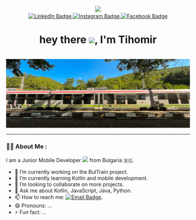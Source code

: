 <div id="header" align="center">
  <img src="https://raw.githubusercontent.com/TheDudeThatCode/TheDudeThatCode/master/Assets/Developer.gif" width="150"/>

  <br>
  
  <div id="badges">
    <a href="https://www.linkedin.com/in/tgarmenliev/">
      <img src="https://img.shields.io/badge/LinkedIn-blue?style=for-the-badge&logo=linkedin&logoColor=white" alt="LinkedIn Badge"/>
    </a>
    <a href="https://www.instagram.com/tgarmenliev/">
      <img src="https://img.shields.io/badge/Instagram-E4405F?style=for-the-badge&logo=instagram&logoColor=white" alt="Instagram Badge"/>
    </a>
    <a href="https://www.facebook.com/tgarmenliev">
      <img src="https://img.shields.io/badge/Facebook-3D82ED?style=for-the-badge&logo=facebook&logoColor=white" alt="Facebook Badge"/>
    </a>
  </div>

  <h1>
    hey there
    <img src="https://media.giphy.com/media/hvRJCLFzcasrR4ia7z/giphy.gif" width="30px"/>, I'm Tihomir
  </h1>

  <br>

  <img src="./train_banner_image.jpg" alt="Train Banner Image"/>

  ---
  
</div>

<div>

  ### :man_technologist: About Me :

  I am a Junior Mobile Developer <img src="https://media.giphy.com/media/WUlplcMpOCEmTGBtBW/giphy.gif" width="30"> from Bulgaria 🇧🇬.

  - 🔭 I’m currently working on the BulTrain project.
  - 🌱 I’m currently learning Kotlin and mobile development.
  - 👯 I’m looking to collaborate on more projects.
  - 💬 Ask me about Kotlin, JavaScript, Java, Python.
  - 📫 How to reach me: [![Email Badge](https://img.shields.io/badge/Gmail-Contact_Me-green?style=flat-square&logo=gmail&logoColor=FFFFFF&labelColor=3A3B3C&color=62F1CD)](mailto:tihomir.garmenliev@gmail.com).
  - 😄 Pronouns: ...
  - ⚡ Fun fact: ...
</div>



<!--
**tgarmenliev/tgarmenliev** is a ✨ _special_ ✨ repository because its `README.md` (this file) appears on your GitHub profile.

Here are some ideas to get you started:


-->
